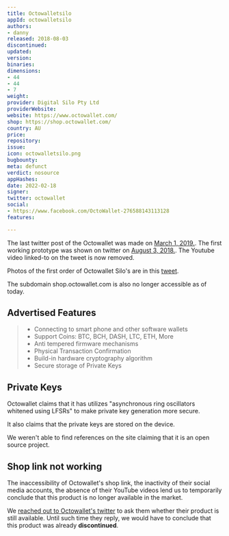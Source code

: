 ```yaml
---
title: Octowalletsilo
appId: octowalletsilo
authors:
- danny
released: 2018-08-03
discontinued: 
updated: 
version: 
binaries: 
dimensions:
- 44
- 44
- 7
weight: 
provider: Digital Silo Pty Ltd
providerWebsite: 
website: https://www.octowallet.com/
shop: https://shop.octowallet.com/
country: AU
price: 
repository: 
issue: 
icon: octowalletsilo.png
bugbounty: 
meta: defunct
verdict: nosource
appHashes: 
date: 2022-02-18
signer: 
twitter: octowallet
social:
- https://www.facebook.com/OctoWallet-276588143113128
features: 

---
```


The last twitter post of the Octowallet was made on [March 1, 2019.](https://twitter.com/OctoWallet/status/1079365807707086848). The first working prototype was shown on twitter on [August 3, 2018.](https://twitter.com/OctoWallet/status/1025206431505502208). The Youtube video linked-to on the tweet is now removed. 

Photos of the first order of Octowallet Silo's are in this [tweet](https://twitter.com/OctoWallet/status/1096284595962564608/photo/2).

The subdomain shop.octowallet.com is also no longer accessible as of today.

## Advertised Features

> - Connecting to smart phone and other software wallets
> - Support Coins: BTC, BCH, DASH, LTC, ETH, More
> - Anti tempered firmware mechanisms
> - Physical Transaction Confirmation
> - Build-in hardware cryptography algorithm
> - Secure storage of Private Keys

## Private Keys

Octowallet claims that it has utilizes "asynchronous ring oscillators whitened using LFSRs" to make private key generation more secure.

It also claims that the private keys are stored on the device.

We weren't able to find references on the site claiming that it is an open source project.

## Shop link not working

The inaccessibility of Octowallet's shop link, the inactivity of their social media accounts, the absence of their YouTube videos lend us to temporarily conclude that this product is no longer available in the market.  

We [reached out to Octowallet's twitter](https://twitter.com/BitcoinWalletz/status/1485533095663398913) to ask them whether their product is still available. Until such time they reply, we would have to conclude that this product was already **discontinued**.
